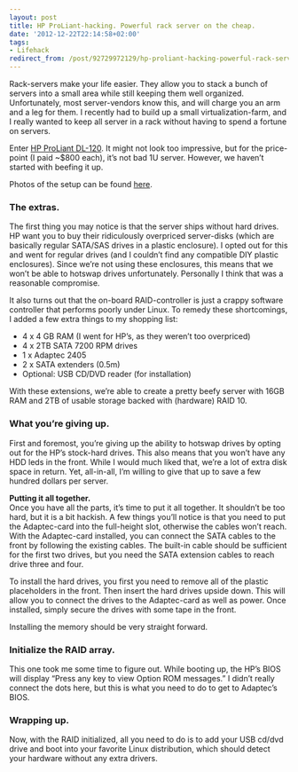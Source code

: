 ```yaml
---
layout: post
title: HP ProLiant-hacking. Powerful rack server on the cheap.
date: '2012-12-22T22:14:58+02:00'
tags:
- Lifehack
redirect_from: /post/92729972129/hp-proliant-hacking-powerful-rack-server-on-the-cheap
---
```

Rack-servers make your life easier. They allow you to stack a bunch of servers into a small area while still keeping them well organized. Unfortunately, most server-vendors know this, and will charge you an arm and a leg for them. I recently had to build up a small virtualization-farm, and I really wanted to keep all server in a rack without having to spend a fortune on servers.

Enter [HP ProLiant DL-120](http://h10010.www1.hp.com/wwpc/us/en/sm/WF06b/15351-15351-3328412-241644-3328421-5075933-5173493-5173494.html?dnr=1). It might not look too impressive, but for the price-point (I paid ~$800 each), it’s not bad 1U server. However, we haven’t started with beefing it up.

Photos of the setup can be found [here](https://plus.google.com/photos/102112347693505491575/albums/5824880631135958625?authkey=CNeWsJ6r67PABQ).  

### The extras.

The first thing you may notice is that the server ships without hard drives. HP want you to buy their ridiculously overpriced server-disks (which are basically regular SATA/SAS drives in a plastic enclosure). I opted out for this and went for regular drives (and I couldn’t find any compatible DIY plastic enclosures). Since we’re not using these enclosures, this means that we won’t be able to hotswap drives unfortunately. Personally I think that was a reasonable compromise.

It also turns out that the on-board RAID-controller is just a crappy software controller that performs poorly under Linux. To remedy these shortcomings, I added a few extra things to my shopping list:

*   4 x 4 GB RAM (I went for HP’s, as they weren’t too overpriced)
*   4 x 2TB SATA 7200 RPM drives
*   1 x Adaptec 2405
*   2 x SATA extenders (0.5m)
*   Optional: USB CD/DVD reader (for installation)

With these extensions, we’re able to create a pretty beefy server with 16GB RAM and 2TB of usable storage backed with (hardware) RAID 10.

### What you’re giving up.

First and foremost, you’re giving up the ability to hotswap drives by opting out for the HP’s stock-hard drives. This also means that you won’t have any HDD leds in the front. While I would much liked that, we’re a lot of extra disk space in return. Yet, all-in-all, I’m willing to give that up to save a few hundred dollars per server.

**Putting it all together.**  
Once you have all the parts, it’s time to put it all together. It shouldn’t be too hard, but it is a bit hackish. A few things you’ll notice is that you need to put the Adaptec-card into the full-height slot, otherwise the cables won’t reach. With the Adaptec-card installed, you can connect the SATA cables to the front by following the existing cables. The built-in cable should be sufficient for the first two drives, but you need the SATA extension cables to reach drive three and four.

To install the hard drives, you first you need to remove all of the plastic placeholders in the front. Then insert the hard drives upside down. This will allow you to connect the drives to the Adaptec-card as well as power. Once installed, simply secure the drives with some tape in the front.

Installing the memory should be very straight forward.

### Initialize the RAID array.

This one took me some time to figure out. While booting up, the HP’s BIOS will display “Press any key to view Option ROM messages.” I didn’t really connect the dots here, but this is what you need to do to get to Adaptec’s BIOS.

### Wrapping up.

Now, with the RAID initialized, all you need to do is to add your USB cd/dvd drive and boot into your favorite Linux distribution, which should detect your hardware without any extra drivers.
